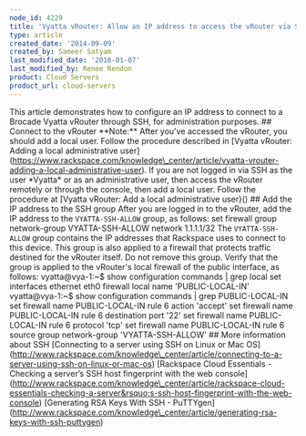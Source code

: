 ```yaml
---
node_id: 4229
title: 'Vyatta vRouter: Allow an IP address to access the vRouter via SSH'
type: article
created_date: '2014-09-09'
created_by: Sameer Satyam
last_modified_date: '2016-01-07'
last_modified_by: Renee Rendon
product: Cloud Servers
product_url: cloud-servers
---
```


This article demonstrates how to configure an IP address to connect to a
Brocade Vyatta vRouter through SSH, for administration purposes. \#\#
Connect to the vRouter \*\*Note:\*\* After you've accessed the vRouter,
you should add a local user. Follow the procedure described in \[Vyatta
vRouter: Adding a local administrative
user\](https://www.rackspace.com/knowledge\_center/article/vyatta-vrouter-adding-a-local-administrative-user).
If you are not logged in via SSH as the user \*Vyatta\* or as an
administrative user, then access the vRouter remotely or through the
console, then add a local user. Follow the procedure at \[Vyatta
vRouter: Add a local administrative user}() \#\# Add the IP address to
the SSH group After you are logged in to the vRouter, add the IP address
to the `VYATTA-SSH-ALLOW` group, as follows: set firewall group
network-group VYATTA-SSH-ALLOW network 1.1.1.1/32 The `VYATTA-SSH-ALLOW`
group contains the IP addresses that Rackspace uses to connect to this
device. This group is also applied to a firewall that protects traffic
destined for the vRouter itself. Do not remove this group. Verify that
the group is applied to the vRouter's local firewall of the public
interface, as follows: vyatta@vya-1:\~\$ show configuration commands |
grep local set interfaces ethernet eth0 firewall local name
'PUBLIC-LOCAL-IN' vyatta@vya-1:\~\$ show configuration commands | grep
PUBLIC-LOCAL-IN set firewall name PUBLIC-LOCAL-IN rule 6 action 'accept'
set firewall name PUBLIC-LOCAL-IN rule 6 destination port '22' set
firewall name PUBLIC-LOCAL-IN rule 6 protocol 'tcp' set firewall name
PUBLIC-LOCAL-IN rule 6 source group network-group 'VYATTA-SSH-ALLOW'
\#\# More information about SSH \[Connecting to a server using SSH on
Linux or Mac
OS\](http://www.rackspace.com/knowledge\_center/article/connecting-to-a-server-using-ssh-on-linux-or-mac-os)
\[Rackspace Cloud Essentials - Checking a server&rsquo;s SSH host fingerprint
with the web
console\](http://www.rackspace.com/knowledge\_center/article/rackspace-cloud-essentials-checking-a-server&rsquo;s-ssh-host-fingerprint-with-the-web-console)
\[Generating RSA Keys With SSH -
PuTTYgen\](http://www.rackspace.com/knowledge\_center/article/generating-rsa-keys-with-ssh-puttygen)



